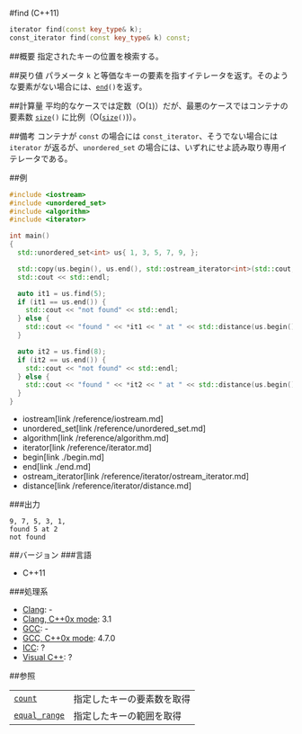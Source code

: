#find (C++11)
```cpp
iterator find(const key_type& k);
const_iterator find(const key_type& k) const;
```

##概要
指定されたキーの位置を検索する。


##戻り値
パラメータ `k` と等価なキーの要素を指すイテレータを返す。そのような要素がない場合には、[`end`](./end.md)`()`を返す。


##計算量
平均的なケースでは定数（O(`1`)）だが、最悪のケースではコンテナの要素数 [`size`](./size.md)`()` に比例（O([`size`](./size.md)`()`)）。


##備考
コンテナが `const` の場合には `const_iterator`、そうでない場合には `iterator` が返るが、`unordered_set` の場合には、いずれにせよ読み取り専用イテレータである。


##例
```cpp
#include <iostream>
#include <unordered_set>
#include <algorithm>
#include <iterator>

int main()
{
  std::unordered_set<int> us{ 1, 3, 5, 7, 9, };

  std::copy(us.begin(), us.end(), std::ostream_iterator<int>(std::cout, ", "));
  std::cout << std::endl;

  auto it1 = us.find(5);
  if (it1 == us.end()) {
    std::cout << "not found" << std::endl;
  } else {
    std::cout << "found " << *it1 << " at " << std::distance(us.begin(), it1) << std::endl;
  }

  auto it2 = us.find(8);
  if (it2 == us.end()) {
    std::cout << "not found" << std::endl;
  } else {
    std::cout << "found " << *it2 << " at " << std::distance(us.begin(), it2) << std::endl;
  }
}
```
* iostream[link /reference/iostream.md]
* unordered_set[link /reference/unordered_set.md]
* algorithm[link /reference/algorithm.md]
* iterator[link /reference/iterator.md]
* begin[link ./begin.md]
* end[link ./end.md]
* ostream_iterator[link /reference/iterator/ostream_iterator.md]
* distance[link /reference/iterator/distance.md]

###出力
```
9, 7, 5, 3, 1,
found 5 at 2
not found
```

##バージョン
###言語
- C++11

###処理系
- [Clang](/implementation#clang.md): -
- [Clang, C++0x mode](/implementation#clang.md): 3.1
- [GCC](/implementation#gcc.md): -
- [GCC, C++0x mode](/implementation#gcc.md): 4.7.0
- [ICC](/implementation#icc.md): ?
- [Visual C++](/implementation#visual_cpp.md): ?

##参照

| | |
|-----------------------------------|----------------------------|
| [`count`](./count.md)             | 指定したキーの要素数を取得 |
| [`equal_range`](./equal_range.md) | 指定したキーの範囲を取得   |

